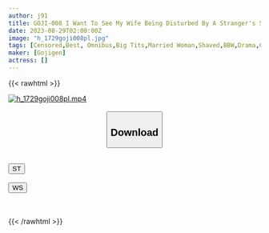 ```yaml
---
author: j91
title: GOJI-008 I Want To See My Wife Being Disturbed By A Stranger's Stick A Busty Wife Who Was Deceived And Cuckold By Her Husband
date: 2023-08-29T02:00:00Z
image: "h_1729goji008pl.jpg"
tags: [Censored,Best, Omnibus,Big Tits,Married Woman,Shaved,BBW,Drama,Cuckold,Huge Butt	 ]
maker: [Gojigen]
actress: []
---
```



{{< rawhtml >}}

<div class="video" data-videoid="wlYOZABjzrSJr8j">
    <a href="javascript:;">
        <img src="https://my.j91.asia/posts/h_1729goji008pl/h_1729goji008pl.jpg" width="WIDTH" height="HEIGHT" alt="h_1729goji008pl.mp4" loading="lazy">
    </a>
</div>

<script type="text/javascript" src="https://j91.asia/asset/on-demand-st.js"></script>

<br>
  <link rel="stylesheet" href="https://j91.asia/asset/bs5.css">
  
  <center>
  <button class="btn btn-primary" type="button" data-bs-toggle="collapse" data-bs-target=".multi-collapse" aria-expanded="false" aria-controls="multiCollapseExample1 multiCollapseExample2"><h2>Download</h2></button></center>
</p>
<div class="row">
  <div class="col">
    <div class="collapse multi-collapse" id="multiCollapseExample1">
      <div class="card card-body">
	      	      <br>
<div class="buttons">  
<a href="https://streamtape.to/v/wlYOZABjzrSJr8j"><button class="btn-hover color-3"><i class="fa fa-download"></i> ST</button></a></div>
    </div>
  </div>
</div>
  <div class="col">
    <div class="collapse multi-collapse" id="multiCollapseExample2">
      <div class="card card-body">
	      <br>
<div class="buttons">
    <a href="https://wolfstream.tv/epxi6zqo8rwb"><button class="btn-hover color-9"><i class="fa fa-download"></i> WS</button></a></div>
<br><br>
      </div>
    </div>
  </div>
</div>

{{< /rawhtml >}}